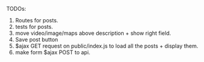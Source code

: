TODOs:

1. Routes for posts.
1. tests for posts.
1. move video/image/maps above description + show right field.
1. Save post button
1. $ajax GET request on public/index.js to load all the posts + display them.
1. make form $ajax POST to api.
